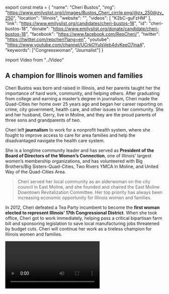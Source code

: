 export const meta = {
  "name": "Cheri Bustos",
  "img": "https://www.emilyslist.org/i/images/Bustos_Cheri_circle.png/@zx_250@zy_250",
  "location": "Illinois",
  "website": "",
  "videos": [
    "K2bC-guFzHM"
  ],
  "link": "https://www.emilyslist.org/candidates/cheri-bustos-18",
  "id": "cheri-bustos-18",
  "donate": "https://www.emilyslist.org/donate/candidate/cheri-bustos-18",
  "facebook": "https://www.facebook.com/RepCheri/",
  "twitter": "https://twitter.com/repcheri?lang=en",
  "youtube": "https://www.youtube.com/channel/UCrkOYuIsVeb4dvKeeO7jnaA",
  "keywords": ["Congresswoman", "Journalist"]
}

import Video from "../Video"

## A champion for Illinois women and families

Cheri Bustos was born and raised in Illinois, and her parents taught her the importance of hard work, community, and helping others. After graduating from college and earning a master’s degree in journalism, Cheri made the Quad-Cities her home over 25 years ago and began her career reporting on crime, city government, health care, and other issues in her community. She and her husband, Gerry, live in Moline, and they are the proud parents of three sons and grandparents of two.

Cheri left **journalism** to work for a nonprofit health system, where she fought to improve access to care for area families and help the disadvantaged navigate the health care system.

She is a longtime community leader and has served as **President of the Board of Directors of the Women’s Connection**, one of Illinois’ largest women’s membership organizations, and has volunteered with Big Brothers/Big Sisters-Quad-Cities, Two Rivers YMCA in Moline, and United Way of the Quad-Cities Area.

> Cheri served her local community as an alderwoman on the city council in East Moline, and she founded and chaired the East Moline Downtown Revitalization Committee. Her top priority has always been increasing economic opportunity for Illinois women and families.

In 2012, Cheri defeated a Tea Party incumbent to become the **first woman elected to represent Illinois’ 17th Congressional District**. When she took office, Cheri got to work immediately, helping pass a critical bipartisan farm bill and sponsoring legislation to save local manufacturing jobs threatened by budget cuts. Cheri will continue her work as a tireless champion for Illinois women and families.

<Video id="K2bC-guFzHM" />


## A fierce advocate for expanding economic opportunity in Illinois

Expanding economic opportunity for all and creating good paying jobs are Cheri’s top priorities because she understands that too many working families continue to struggle to get by in Illinois and around our country. She helped bring together economic development and community leaders to launch “Partnering for Illinois’ Economic Future,” an ongoing initiative to share best practices and generate ideas that will help move Illinois forward. Cheri will continue to fight for innovative solutions to grow Illinois’ economy and strengthen the middle class. Health care is a deeply personal issue to Cheri, who has lost two family members to cancer after high costs tragically limited their treatment options. She is a tireless advocate for policies that help more families afford quality health care, and hardworking Illinois families can count on her to fight back against Republicans’ desperate attempts to undo the progress we’ve worked so hard to make.

## A critical hold in the fight for control of the House

Cheri has an outstanding record of fighting for Illinois women and families, and the EMILY’s List community is proud of her continued leadership. She has proven time and again that she has what it takes to win in this tough swing district. In 2016, Cheri won every county in her swing district where Donald Trump beat Hillary Clinton by a razor-thin margin, and was elected to serve as co-chair of the Democratic Policy and Communications Committee to help take back the House. Cheri is one of the toughest fighters we’ve got, but she’s running in a purple district that Trump won — a clear target for GOP takeover in the battle for control of the House. This seat is a critical hold race and Cheri needs our full support in this must-win race for the majority. The EMILY’s List community is proud of Cheri’s continued leadership, and is thrilled to support her as she continues fighting for hardworking Illinois families.
